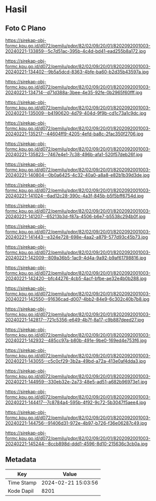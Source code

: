 # Hasil

## Foto C Plano

https://sirekap-obj-formc.kpu.go.id/d072/pemilu/pdpr/82/02/09/20/01/8202092001003-20240221-133859--5c7d51ac-395b-4c4d-bd41-ead255b8a172.jpg

https://sirekap-obj-formc.kpu.go.id/d072/pemilu/pdpr/82/02/09/20/01/8202092001003-20240221-134402--9b5a5dcd-8363-4bfe-ba60-b2d35b43597a.jpg

https://sirekap-obj-formc.kpu.go.id/d072/pemilu/pdpr/82/02/09/20/01/8202092001003-20240221-134714--d71d388a-3bee-4e35-92fe-0b2965f60fff.jpg

https://sirekap-obj-formc.kpu.go.id/d072/pemilu/pdpr/82/02/09/20/01/8202092001003-20240221-135009--b4190620-4d79-404d-9f9b-cd1c73a1c9dc.jpg

https://sirekap-obj-formc.kpu.go.id/d072/pemilu/pdpr/82/02/09/20/01/8202092001003-20240221-135217--44604ff9-4205-4efd-ba8c-2fac350f2706.jpg

https://sirekap-obj-formc.kpu.go.id/d072/pemilu/pdpr/82/02/09/20/01/8202092001003-20240221-135823--7467e4e1-7c38-496b-afa1-520f57deb26f.jpg

https://sirekap-obj-formc.kpu.go.id/d072/pemilu/pdpr/82/02/09/20/01/8202092001003-20240221-140804--0b0a6425-4c32-40a0-a8a8-e82b1b39d3de.jpg

https://sirekap-obj-formc.kpu.go.id/d072/pemilu/pdpr/82/02/09/20/01/8202092001003-20240221-141024--6ad12c28-390c-4a3f-845b-b5f5bff6754d.jpg

https://sirekap-obj-formc.kpu.go.id/d072/pemilu/pdpr/82/02/09/20/01/8202092001003-20240221-141207--65213b3d-f87a-4506-b6e7-b5538c294b0f.jpg

https://sirekap-obj-formc.kpu.go.id/d072/pemilu/pdpr/82/02/09/20/01/8202092001003-20240221-141443--e324e728-698e-4aa2-a879-577d93c45b73.jpg

https://sirekap-obj-formc.kpu.go.id/d072/pemilu/pdpr/82/02/09/20/01/8202092001003-20240221-142009--809a36b5-1ac9-4d4a-9a92-b9af61798816.jpg

https://sirekap-obj-formc.kpu.go.id/d072/pemilu/pdpr/82/02/09/20/01/8202092001003-20240221-142420--bfc44276-4cb5-4acf-bfbe-ae32e4b0b288.jpg

https://sirekap-obj-formc.kpu.go.id/d072/pemilu/pdpr/82/02/09/20/01/8202092001003-20240221-142550--91636cad-d007-4bb2-84e9-6c302c40b7b8.jpg

https://sirekap-obj-formc.kpu.go.id/d072/pemilu/pdpr/82/02/09/20/01/8202092001003-20240221-142817--721c5356-e649-4b7f-8a17-c9b887deed27.jpg

https://sirekap-obj-formc.kpu.go.id/d072/pemilu/pdpr/82/02/09/20/01/8202092001003-20240221-142932--485cc97a-b80b-491e-9be0-169ed4e753f6.jpg

https://sirekap-obj-formc.kpu.go.id/d072/pemilu/pdpr/82/02/09/20/01/8202092001003-20240221-143055--c5c0cf29-3b2a-49bd-a72a-413e0af4dda3.jpg

https://sirekap-obj-formc.kpu.go.id/d072/pemilu/pdpr/82/02/09/20/01/8202092001003-20240221-144959--330eb32e-2a73-48e5-ad51-a682b96973e1.jpg

https://sirekap-obj-formc.kpu.go.id/d072/pemilu/pdpr/82/02/09/20/01/8202092001003-20240221-144417--7c8784a4-595b-4f92-9c72-5b3047f5aee4.jpg

https://sirekap-obj-formc.kpu.go.id/d072/pemilu/pdpr/82/02/09/20/01/8202092001003-20240221-144756--91406d31-972e-4b97-b726-f36e06287c49.jpg

https://sirekap-obj-formc.kpu.go.id/d072/pemilu/pdpr/82/02/09/20/01/8202092001003-20240221-145244--8ccb898d-ddd1-4596-8d10-215636c3cb0a.jpg


## Metadata

| Key        | Value               |
| ---------- | ------------------- |
| Time Stamp | 2024-02-21 15:03:56 |
| Kode Dapil | 8201                |



